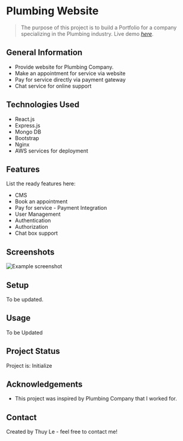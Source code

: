 # Plumbing Website

> The purpose of this project is to build a Portfolio for a company specializing in the Plumbing industry.
> Live demo [_here_](https://www.example.com). <!-- If you have the project hosted somewhere, include the link here. -->

## General Information

- Provide website for Plumbing Company.
- Make an appointment for service via website 
- Pay for service directly via payment gateway
- Chat service for online support
<!-- You don't have to answer all the questions - just the ones relevant to your project. -->

## Technologies Used

- React.js
- Express.js
- Mongo DB
- Bootstrap
- Nginx
- AWS services for deployment

## Features

List the ready features here:

- CMS
- Book an appointment
- Pay for service - Payment Integration
- User Management
- Authentication
- Authorization
- Chat box support


## Screenshots

![Example screenshot](./img/screenshot.png)

<!-- If you have screenshots you'd like to share, include them here. -->

## Setup

To be updated.

## Usage

To be Updated


## Project Status

Project is: Initialize
<!-- _in progress_ / _complete_ / _no longer being worked on_. If you are no longer working on it, provide reasons why. -->

## Acknowledgements

- This project was inspired by Plumbing Company that I worked for.


## Contact

Created by Thuy Le - feel free to contact me!

<!-- Optional -->
<!-- ## License -->
<!-- This project is open source and available under the [... License](). -->

